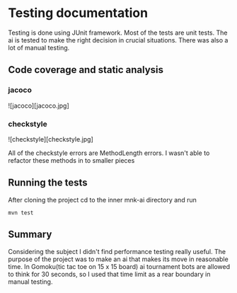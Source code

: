 # Testing documentation

Testing is done using JUnit framework. Most of the tests are unit tests. The ai is tested to make the right decision in crucial situations. There was also a lot of manual testing. 

## Code coverage and static analysis

### jacoco
![jacoco][jacoco.jpg]

### checkstyle
![checkstyle][checkstyle.jpg]

All of the checkstyle errors are MethodLength errors. I wasn't able to refactor these methods in to smaller pieces

## Running the tests
After cloning the project cd to the inner mnk-ai directory and run 
```
mvn test
```

## Summary
Considering the subject I didn't find performance testing really useful. The purpose of the project was to make an ai that makes its move in reasonable time. In Gomoku(tic tac toe on 15 x 15 board) ai tournament bots are allowed to think for 30 seconds, so I used that time limit as a rear boundary in manual testing.